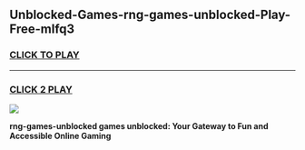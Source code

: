 
## Unblocked-Games-rng-games-unblocked-Play-Free-mlfq3
<h3>
<a href="https://premium76.site?title=rng-games-unblocked&ref=10A">CLICK TO PLAY</a></h3>
<hr>

<h3>
<a href="https://premium76.site?title=rng-games-unblocked&ref=10A">CLICK 2 PLAY</a>
  
</h3>

<a href="https://premium76.site?title=rng-games-unblocked&ref=10A"><img src="https://clearcache.store/games.png"></a>


**rng-games-unblocked games unblocked: Your Gateway to Fun and Accessible Online Gaming**
